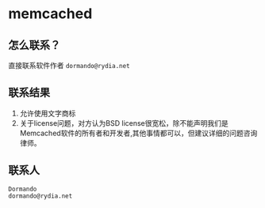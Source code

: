 # memcached

## 怎么联系？

直接联系软件作者 `dormando@rydia.net`

## 联系结果

1. 允许使用文字商标
2. 关于license问题，对方认为BSD license很宽松，除不能声明我们是Memcached软件的所有者和开发者,其他事情都可以，但建议详细的问题咨询律师。

## 联系人

```
Dormando
dormando@rydia.net
```
